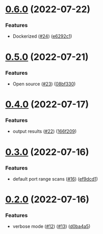 # [0.6.0](https://github.com/thecyberworld/port-scanner/compare/v0.5.0...v0.6.0) (2022-07-22)


### Features

* Dockerized ([#24](https://github.com/thecyberworld/port-scanner/issues/24)) ([e6292c1](https://github.com/thecyberworld/port-scanner/commit/e6292c1caa42b3e73ce26716048ec5096031e411))



# [0.5.0](https://github.com/thecyberworld/port-scanner/compare/v0.4.0...v0.5.0) (2022-07-21)


### Features

* Open source ([#23](https://github.com/thecyberworld/port-scanner/issues/23)) ([08bf330](https://github.com/thecyberworld/port-scanner/commit/08bf3303eff2ab74b4bc95f3f27db22c72210402))



# [0.4.0](https://github.com/thecyberworld/port-scanner/compare/v0.3.0...v0.4.0) (2022-07-17)


### Features

* output results ([#22](https://github.com/thecyberworld/port-scanner/issues/22)) ([166f209](https://github.com/thecyberworld/port-scanner/commit/166f209acfd393a9bf8bb3ff7bafe2e4b732678f))



# [0.3.0](https://github.com/thecyberworld/port-scanner/compare/v0.2.0...v0.3.0) (2022-07-16)


### Features

* default port range scans ([#16](https://github.com/thecyberworld/port-scanner/issues/16)) ([ef9dcd1](https://github.com/thecyberworld/port-scanner/commit/ef9dcd1f7ceb4ff43e92d7f171eed57060369814))



# [0.2.0](https://github.com/thecyberworld/port-scanner/compare/v0.1.1...v0.2.0) (2022-07-16)


### Features

* verbose mode ([#12](https://github.com/thecyberworld/port-scanner/issues/12)) ([#13](https://github.com/thecyberworld/port-scanner/issues/13)) ([d0ba4a5](https://github.com/thecyberworld/port-scanner/commit/d0ba4a57850d37e5e2978445a09150fd2550643d))



